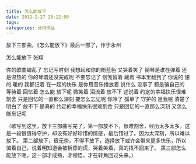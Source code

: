 ```yaml
---
title: 怎么能放下
date: 2012-2-27 20:12:00
tags:
categories: 诗词作品
---
```


放下三部曲，《怎么能放下》最后一部了，作于永州

<!-- more -->

<p class="poem">
怎么能放下
张翔

你的歌曲编乱了
忘记写时刻
我想起和你的粉蓝色
又哭着笑了
钢琴是谁在弹着
还是温热的
你的琴谱还没完成呢
不要忘记了
信笺留着 藏着
书本里翻到了
你说的 甜的 暖的
我都记着
在一起的快乐
是你用音乐播放着
说什么 没事了
都是骗自己的
等待着 回忆着
怎么能 放下呢
微笑着 泪流着
放不下 述说着
约定的幸福快乐很难割舍
只是回忆的一直那么深刻
要怎么忘记呢
你冷了 孤单了
守护的 是我呢
清楚了 明白了
放不下 是真的
约定的幸福快乐很难割舍
只是回忆的一直那么深刻
又怎么能忘记呢

</p>

（歌写到这里，放下三部曲写完了。第一部放不下，很难割舍，经历太多太多，这是一段很值得守护，却没有好好珍惜的情感，最后错过了。因为太深刻，所以难以放下。
第二部放下，很无奈，不得不放下，选择放下或许会带来更多快乐，所以骗着自己，说着明知道会被拆穿的谎，哭着笑着，真的找不回来了。
第三部怎么能放下呢，这一部才成熟，才领悟，才在转角回过头来。）
